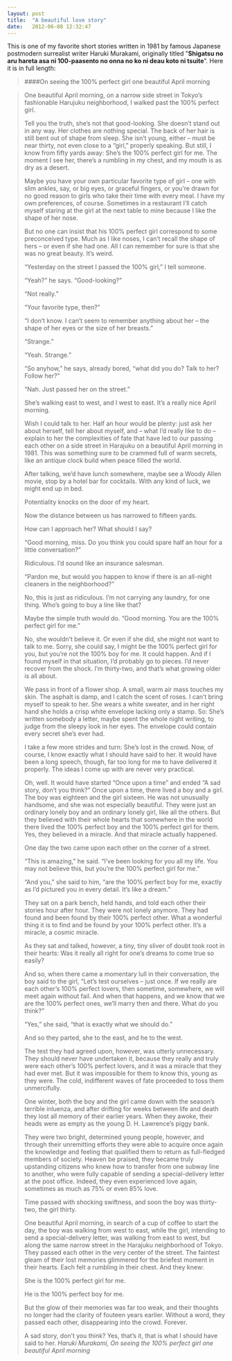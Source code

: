 ```yaml
---
layout: post
title:  "A beautiful love story"
date:   2012-06-08 12:32:47
---
```


This is one of my favorite short stories written in 1981 by famous Japanese postmodern surrealist writer Haruki Murakami, originally titled ”**Shigatsu no aru hareta asa ni 100-paasento no onna no ko ni deau koto ni tsuite**”.
Here it is in full length:


> ####On seeing the 100% perfect girl one beautiful April morning

> One beautiful April morning, on a narrow side street in Tokyo’s fashionable Harujuku neighborhood, I walked past the 100% perfect girl.
>
> Tell you the truth, she’s not that good-looking. She doesn’t stand out in any way. Her clothes are nothing special. The back of her hair is still bent out of shape from sleep. She isn’t young, either – must be near thirty, not even close to a “girl,” properly speaking. But still, I know from fifty yards away: She’s the 100% perfect girl for me. The moment I see her, there’s a rumbling in my chest, and my mouth is as dry as a desert.
>
> Maybe you have your own particular favorite type of girl – one with slim ankles, say, or big eyes, or graceful fingers, or you’re drawn for no good reason to girls who take their time with every meal. I have my own preferences, of course. Sometimes in a restaurant I’ll catch myself staring at the girl at the next table to mine because I like the shape of her nose.
>
> But no one can insist that his 100% perfect girl correspond to some preconceived type. Much as I like noses, I can’t recall the shape of hers – or even if she had one. All I can remember for sure is that she was no great beauty. It’s weird.
>
> “Yesterday on the street I passed the 100% girl,” I tell someone.
>
> “Yeah?” he says. “Good-looking?”
>
> “Not really.”
>
> “Your favorite type, then?”
>
> “I don’t know. I can’t seem to remember anything about her – the shape of her eyes or the size of her breasts.”
>
> “Strange.”
>
> “Yeah. Strange.”
>
> “So anyhow,” he says, already bored, “what did you do? Talk to her? Follow her?”
>
> “Nah. Just passed her on the street.”
>
> She’s walking east to west, and I west to east. It’s a really nice April morning.
>
> Wish I could talk to her. Half an hour would be plenty: just ask her about herself, tell her about myself, and – what I’d really like to do – explain to her the complexities of fate that have led to our passing each other on a side street in Harajuku on a beautiful April morning in 1981. This was something sure to be crammed full of warm secrets, like an antique clock build when peace filled the world.
>
> After talking, we’d have lunch somewhere, maybe see a Woody Allen movie, stop by a hotel bar for cocktails. With any kind of luck, we might end up in bed.
>
> Potentiality knocks on the door of my heart.
>
> Now the distance between us has narrowed to fifteen yards.
>
> How can I approach her? What should I say?
>
> “Good morning, miss. Do you think you could spare half an hour for a little conversation?”
>
> Ridiculous. I’d sound like an insurance salesman.
>
> “Pardon me, but would you happen to know if there is an all-night cleaners in the neighborhood?”
>
> No, this is just as ridiculous. I’m not carrying any laundry, for one thing. Who’s going to buy a line like that?
>
> Maybe the simple truth would do. “Good morning. You are the 100% perfect girl for me.”
>
> No, she wouldn’t believe it. Or even if she did, she might not want to talk to me. Sorry, she could say, I might be the 100% perfect girl for you, but you’re not the 100% boy for me. It could happen. And if I found myself in that situation, I’d probably go to pieces. I’d never recover from the shock. I’m thirty-two, and that’s what growing older is all about.
>
> We pass in front of a flower shop. A small, warm air mass touches my skin. The asphalt is damp, and I catch the scent of roses. I can’t bring myself to speak to her. She wears a white sweater, and in her right hand she holds a crisp white envelope lacking only a stamp. So: She’s written somebody a letter, maybe spent the whole night writing, to judge from the sleepy look in her eyes. The envelope could contain every secret she’s ever had.
>
> I take a few more strides and turn: She’s lost in the crowd.
> Now, of course, I know exactly what I should have said to her. It would have been a long speech, though, far too long for me to have delivered it properly. The ideas I come up with are never very practical.
>
> Oh, well. It would have started “Once upon a time” and ended “A sad story, don’t you think?”
> Once upon a time, there lived a boy and a girl. The boy was eighteen and the girl sixteen. He was not unusually handsome, and she was not especially beautiful. They were just an ordinary lonely boy and an ordinary lonely girl, like all the others. But they believed with their whole hearts that somewhere in the world there lived the 100% perfect boy and the 100% perfect girl for them. Yes, they believed in a miracle. And that miracle actually happened.
>
> One day the two came upon each other on the corner of a street.
>
> “This is amazing,” he said. “I’ve been looking for you all my life. You may not believe this, but you’re the 100% perfect girl for me.”
>
> “And you,” she said to him, “are the 100% perfect boy for me, exactly as I’d pictured you in every detail. It’s like a dream.”
>
> They sat on a park bench, held hands, and told each other their stories hour after hour. They were not lonely anymore. They had found and been found by their 100% perfect other. What a wonderful thing it is to find and be found by your 100% perfect other. It’s a miracle, a cosmic miracle.
>
> As they sat and talked, however, a tiny, tiny sliver of doubt took root in their hearts: Was it really all right for one’s dreams to come true so easily?
>
> And so, when there came a momentary lull in their conversation, the boy said to the girl, “Let’s test ourselves – just once. If we really are each other’s 100% perfect lovers, then sometime, somewhere, we will meet again without fail. And when that happens, and we know that we are the 100% perfect ones, we’ll marry then and there. What do you think?”
>
> “Yes,” she said, “that is exactly what we should do.”
>
> And so they parted, she to the east, and he to the west.
>
> The test they had agreed upon, however, was utterly unnecessary. They should never have undertaken it, because they really and truly were each other’s 100% perfect lovers, and it was a miracle that they had ever met. But it was impossible for them to know this, young as they were. The cold, indifferent waves of fate proceeded to toss them unmercifully.
>
> One winter, both the boy and the girl came down with the season’s terrible inluenza, and after drifting for weeks between life and death they lost all memory of their earlier years. When they awoke, their heads were as empty as the young D. H. Lawrence’s piggy bank.
>
> They were two bright, determined young people, however, and through their unremitting efforts they were able to acquire once again the knowledge and feeling that qualified them to return as full-fledged members of society. Heaven be praised, they became truly upstanding citizens who knew how to transfer from one subway line to another, who were fully capable of sending a special-delivery letter at the post office. Indeed, they even experienced love again, sometimes as much as 75% or even 85% love.
>
> Time passed with shocking swiftness, and soon the boy was thirty-two, the girl thirty.
>
> One beautiful April morning, in search of a cup of coffee to start the day, the boy was walking from west to east, while the girl, intending to send a special-delivery letter, was walking from east to west, but along the same narrow street in the Harajuku neighborhood of Tokyo. They passed each other in the very center of the street. The faintest gleam of their lost memories glimmered for the briefest moment in their hearts. Each felt a rumbling in their chest. And they knew:
>
> She is the 100% perfect girl for me.
>
> He is the 100% perfect boy for me.
>
> But the glow of their memories was far too weak, and their thoughts no longer had the clarity of fouteen years earlier. Without a word, they passed each other, disappearing into the crowd. Forever.
>
> A sad story, don’t you think?
> Yes, that’s it, that is what I should have said to her. <cite>Haruki Murakami, On seeing the 100% perfect girl one beautiful April morning</cite>